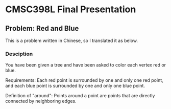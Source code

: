 # CMSC398L Final Presentation

## Problem: Red and Blue

This is a problem written in Chinese, so I translated it as below.

### Desciption

You have been given a tree and have been asked to color each vertex red or blue.

Requirements: Each red point is surrounded by one and only one red point, and each blue point is surrounded by one and only one blue point.

Definition of "around": Points around a point are points that are directly connected by neighboring edges.


